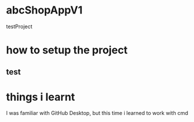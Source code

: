 # abcShopAppV1
testProject

# how to setup the project

## test

# things i learnt
I was familiar with GitHub Desktop, but this time i learned to work with cmd
